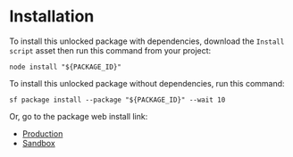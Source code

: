 # Installation

To install this unlocked package with dependencies, download the `Install script` asset then run this command from your project:

```shell
node install "${PACKAGE_ID}"
```

To install this unlocked package without dependencies, run this command:

```shell
sf package install --package "${PACKAGE_ID}" --wait 10
```

Or, go to the package web install link:

- [Production](https://test.salesforce.com/packaging/installPackage.apexp?p0=${PACKAGE_ID})
- [Sandbox](https://test.salesforce.com/packaging/installPackage.apexp?p0=${PACKAGE_ID})
